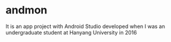 # andmon
It is an app project with Android Studio developed when I was an undergraduate student at Hanyang University in 2016
